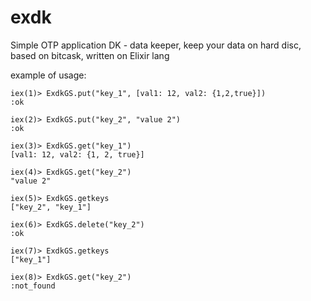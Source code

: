 exdk
====

Simple OTP application DK - data keeper, keep your data on hard disc, based on bitcask, written on Elixir lang

example of usage:

	iex(1)> ExdkGS.put("key_1", [val1: 12, val2: {1,2,true}])
	:ok

	iex(2)> ExdkGS.put("key_2", "value 2")
	:ok

	iex(3)> ExdkGS.get("key_1")
	[val1: 12, val2: {1, 2, true}]

	iex(4)> ExdkGS.get("key_2")
	"value 2"

	iex(5)> ExdkGS.getkeys     
	["key_2", "key_1"]

	iex(6)> ExdkGS.delete("key_2")
	:ok

	iex(7)> ExdkGS.getkeys        
	["key_1"]
	
	iex(8)> ExdkGS.get("key_2")   
	:not_found

